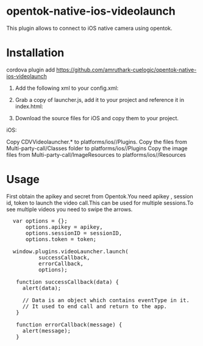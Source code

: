 # opentok-native-ios-videolaunch

This plugin allows to connect to iOS native camera using opentok.

# Installation

cordova plugin add https://github.com/amruthark-cuelogic/opentok-native-ios-videolaunch

1. Add the following xml to your config.xml:

<!-- for iOS -->
  <feature name="VideoLauncher">
      <param name="ios-package" value="CDVVideoLauncher" />
  </feature>

2. Grab a copy of launcher.js, add it to your project and reference it in index.html:

<script type="text/javascript" src="js/launcher.js"></script>
3. Download the source files for iOS and copy them to your project.

iOS:

Copy CDVVideolauncher.* to platforms/ios/<ProjectName>/Plugins.
Copy the files from Multi-party-call/Classes folder to platforms/ios/<ProjectName>/Plugins
Copy the image files from Multi-party-call/ImageResources to platforms/ios/<ProjectName>/Resources

# Usage

First obtain the apikey and secret from Opentok.You need apikey , session id, token to launch the video call.This can be used for multiple sessions.To see multiple videos you need to swipe the arrows.

<pre>
  var options = {};
      options.apikey = apikey,
      options.sessionID = sessionID,
      options.token = token;

  window.plugins.videoLauncher.launch(
          successCallback, 
          errorCallback, 
          options);

   function successCallback(data) {
     alert(data);

     // Data is an object which contains eventType in it.
     // It used to end call and return to the app.
   }

   function errorCallback(message) {
     alert(message);
   }

</pre>